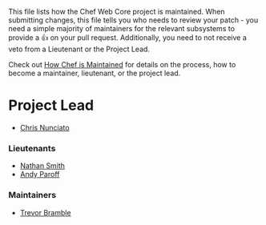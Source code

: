 
This file lists how the Chef Web Core project is maintained. When submitting changes,
this file tells you who needs to review your patch - you need a simple majority of
maintainers for the relevant subsystems to provide a :+1: on your pull request. Additionally,
you need to not receive a veto from a Lieutenant or the Project Lead.

Check out [How Chef is Maintained](https://github.com/opscode/chef-rfc/blob/master/rfc030-maintenance-policy.md#how-the-project-is-maintained) 
for details on the process, how to become a maintainer, lieutenant, or the project lead.

# Project Lead

* [Chris Nunciato](http://github.com/cnunciato)

### Lieutenants

* [Nathan Smith](https://github.com/smith)
* [Andy Paroff](https://github.com/unikitteh)

### Maintainers

* [Trevor Bramble](https://github.com/TrevorBramble)
